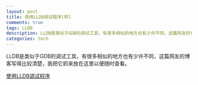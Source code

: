 ```yaml
---
layout: post
title: 使用LLDB调试程序[转]
comments: true
tags: LLDB
description: LLDB是类似于GDB的调试工具，有很多相似的地方也有少许不同，这篇网友的博客写得比较清楚，我把它抓来放在这里以便随时查看。
categories: tech
---
```


LLDB是类似于GDB的调试工具，有很多相似的地方也有少许不同，这篇网友的博客写得比较清楚，我把它抓来放在这里以便随时查看。

[使用LLDB调试程序][1]

[1]: http://casatwy.com/shi-yong-lldbdiao-shi-cheng-xu.html